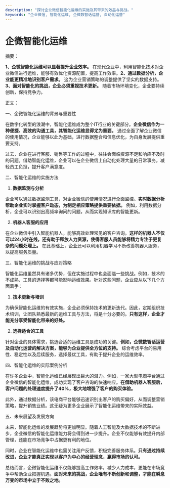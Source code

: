 ```yaml
---
description: "探讨企业微信智能化运维的实施及其带来的效益与挑战。"
keywords: "企业微信, 智能化运维, 企微数智话运营, 自动化运营"
---
```

# 企微智能化运维

摘要：

**1、企微智能化运维可以显著提升企业效率。** 在现代企业中，利用智能化技术对企业微信进行运维，能够有效优化资源配置，提高工作效率。**2、通过数据分析，企业能更精准地识别客户需求。** 这为企业营销策略的调整提供了坚实的数据支持。**3、面对智能化的挑战，企业必须重视技术更新。** 随着市场环境变化，企业要持续创新，保持竞争力。

正文：

一、企微智能化运维的背景与重要性

在数字化转型的浪潮中，智能化运维成为整个IT行业的关键部分。**企业微信作为一种便捷、高效的沟通工具，其智能化运维显得尤为重要。** 通过全面了解企业微信的使用情况，企业能够以此为基础，进行数据整合和信息优化，为自身发展提供重要支持。

过去，企业在进行客服、销售等工作的过程中，往往会面临资源不足和响应不及时的问题。借助智能化运维，企业可以在企业微信上自动化处理大量的日常事务，减轻员工负担，提升客户满意度。

二、智能化运维的实施方法

1. **数据监测与分析**

企业可以通过数据监测工具，对企业微信的使用情况进行全面监控。**实时数据分析帮助企业实时掌握客户动态，为制定相应策略提供重要依据。** 例如，利用数据分析，企业可以识别出高频率询问的问题，从而实现知识库的智能更新。

2. **机器人客服的应用**

在企业微信中引入智能机器人，能够高效处理常见的客户咨询。**这样的机器人不仅可以24小时在线，还有助于释放人力资源，使得客服人员能够将精力专注于更复杂的问题处理上。** 在此基础上，企业还可以利用机器学习不断改善机器人服务，以提高服务质量。

三、智能化运维的挑战与应对策略

智能化运维虽然具有诸多优势，但在实施过程中也会面临一些挑战。例如，技术的不成熟、工具的选择等都可能影响运维效果。针对这些问题，企业应从以下几个方面着手：

1. **技术更新与培训**

为确保智能化运维的有效实施，企业必须保持技术的更新迭代。因此，定期组织技术培训，让团队熟悉最新的运维工具与方法，将是十分必要的。**只有这样，企业才能充分享受智能化带来的好处。**

2. **选择适合的工具**

针对企业的具体需求，挑选合适的运维工具是成功的关键。**例如，企微数智话运营及自动化运营的解决方案，能够为企业提供全方位的支持。** 综合考虑平台的易用性、稳定性以及后续服务，选择最优工具，有助于提升企业的运维效率。

四、智能化运维的实际案例分析

在许多企业中，智能化运维已经展现出巨大的潜力。例如，一家大型电商平台通过企业微信的智能化运维，成功实现了客户咨询的快速响应。**在借助机器人客服后，客户问题的处理速度提升了40%，极大地增强了客户的购买体验。**

此外，通过数据分析，该电商平台能够迅速识别出客户的购买偏好，从而调整营销策略，提升销售业绩。这无疑为更多企业展示了智能化运维带来的实际效益。

五、未来展望及发展方向

未来，智能化运维的发展趋势将更加明显。随着人工智能及大数据技术的不断进步，企业微信的智能化运维能力将会得到进一步提升。企业不仅能够有效提升内部管理，还能在市场竞争中占据更有利的地位。

同时，企业在智能化运维中也需关注用户反馈，积极完善服务体系。**只有通过持续改进，企业才能真正实现以客户为中心的经营理念，赢得市场的认可。**

总结而言，企微智能化运维不仅能够提高工作效率，减少人力成本，更能在市场竞争中帮助企业把握机遇。**面对未来的挑战，企业唯有不断创新和调整，才能在瞬息万变的市场中立于不败之地。**
